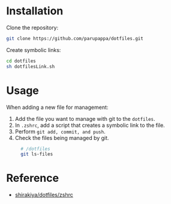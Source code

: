 # Installation
Clone the repository:
```sh
git clone https://github.com/parupappa/dotfiles.git
```

Create symbolic links:
```sh
cd dotfiles
sh dotfilesLink.sh
```

# Usage
When adding a new file for management:

1. Add the file you want to manage with git to the `dotfiles`.
2. In `.zshrc`, add a script that creates a symbolic link to the file.
3. Perform `git add, commit, and push`.
4. Check the files being managed by git.
    ```sh
      # /dotfiles
      git ls-files
    ```
# Reference

- [shirakiya/dotfiles/zshrc](https://github.com/shirakiya/dotfiles/blob/main/zshrc)